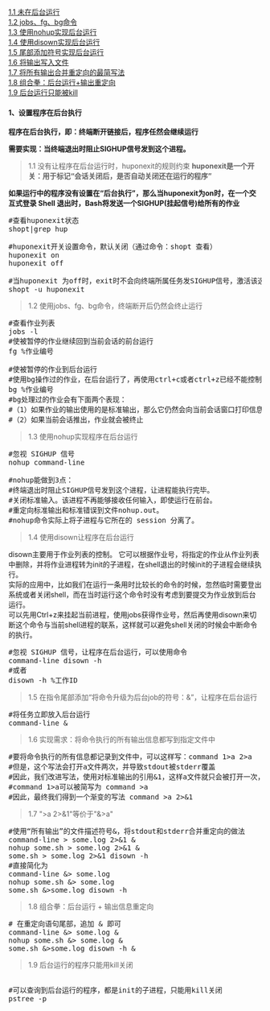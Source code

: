 <div class="mapInPage">
<a href="#anchor11">1.1 未在后台运行</a><br/>
<a href="#anchor12">1.2 jobs、fg、bg命令</a><br/>
<a href="#anchor13">1.3 使用nohup实现后台运行</a><br/>
<a href="#anchor14">1.4 使用disown实现后台运行</a><br/>
<a href="#anchor15">1.5 尾部添加符号实现后台运行</a><br/>
<a href="#anchor16">1.6 将输出写入文件</a><br/>
<a href="#anchor17">1.7 将所有输出合并重定向的最简写法</a><br/>
<a href="#anchor18">1.8 组合拳：后台运行+输出重定向</a><br/>
<a href="#anchor19">1.9 后台运行只能被kill</a><br/>
</div>

#### 1、设置程序在后台执行
**程序在后台执行，即：终端断开链接后，程序任然会继续运行**

**需要实现：当终端退出时阻止SIGHUP信号发到这个进程。**

>1.1 没有让程序在后台运行时，huponexit的规则约束<label id="anchor11"></label>
**huponexit是一个开关：用于标记“会话关闭后，是否自动关闭还在运行的程序”**

**如果运行中的程序没有设置在“后台执行”，那么当huponexit为on时，在一个交互式登录 Shell 退出时，Bash将发送一个SIGHUP(挂起信号)给所有的作业**
<pre class="prettyprint lang-s">
#查看huponexit状态
shopt|grep hup

#huponexit开关设置命令，默认关闭（通过命令：shopt 查看）
huponexit on
huponexit off

#当huponexit 为off时，exit时不会向终端所属任务发SIGHUP信号，激活该选项：
shopt -u huponexit
</pre>

>1.2 使用jobs、fg、bg命令，终端断开后仍然会终止运行<label id="anchor12"></label>
<pre class="prettyprint lang-s">
#查看作业列表
jobs -l
#使被暂停的作业继续回到当前会话的前台运行
fg %作业编号

#使被暂停的作业到后台运行
#使用bg操作过的作业，在后台运行了，再使用ctrl+c或者ctrl+z已经不能控制
bg %作业编号
#bg处理过的作业会有下面两个表现：
#（1）如果作业的输出使用的是标准输出，那么它仍然会向当前会话窗口打印信息
#（2）如果当前会话推出，作业就会被终止
</pre>

>1.3 使用nohup实现程序在后台运行<label id="anchor13"></label>
<pre class="prettyprint lang-s">
#忽视 SIGHUP 信号
nohup command-line

#nohup能做到3点：
#终端退出时阻止SIGHUP信号发到这个进程，让进程能执行完毕。
#关闭标准输入。该进程不再能够接收任何输入，即使运行在前台。
#重定向标准输出和标准错误到文件nohup.out。
#nohup命令实际上将子进程与它所在的 session 分离了。
</pre>

>1.4 使用disown让程序在后台运行<label id="anchor14"></label>
<div class="addTextIndent">
disown主要用于作业列表的控制。
它可以根据作业号，将指定的作业从作业列表中删除，并将作业进程转为init的子进程，在shell退出的时候init的子进程会继续执行。<br>
实际的应用中，比如我们在运行一条用时比较长的命令的时候，忽然临时需要登出系统或者关闭shell，而在当时运行这个命令时没有考虑到要提交为作业放到后台运行。<br>
可以先用Ctrl+z来挂起当前进程，使用jobs获得作业号，然后再使用disown来切断这个命令与当前shell进程的联系，这样就可以避免shell关闭的时候会中断命令的执行。
</div>
<pre class="prettyprint lang-s">
#忽视 SIGHUP 信号，让程序在后台运行，可以使用命令 
command-line disown -h
#或者
disown -h %工作ID
</pre>

>1.5 在指令尾部添加“将命令升级为后台job的符号：&”，让程序在后台运行<label id="anchor15"></label>
<pre class="prettyprint lang-s">
#将任务立即放入后台运行
command-line &
</pre>

>1.6 实现需求：将命令执行的所有输出信息都写到指定文件中<label id="anchor16"></label>
<pre class="prettyprint lang-s">
#要将命令执行的所有信息都记录到文件中，可以这样写：command 1>a 2>a 
#但是，这个写法会打开a文件两次，并导致stdout被stderr覆盖
#因此，我们改进写法，使用对标准输出的引用&1，这样a文件就只会被打开一次，写法进化为这样 command 1>a 2>&1
#command 1>a可以被简写为 command >a 
#因此，最终我们得到一个渐变的写法 command >a 2>&1 
</pre>

>1.7 ">a 2>&1"等价于"&>a"<label id="anchor17"></label>
<pre class="prettyprint lang-s">
#使用“所有输出”的文件描述符号&，将stdout和stderr合并重定向的做法
command-line > some.log 2>&1 & 
nohup some.sh > some.log 2>&1 &
some.sh > some.log 2>&1 disown -h
#直接简化为
command-line &> some.log
nohup some.sh &> some.log
some.sh &>some.log disown -h
</pre>

>1.8 组合拳：后台运行 + 输出信息重定向<label id="anchor18"></label>
<pre class="prettyprint lang-s">
# 在重定向语句尾部，追加 & 即可
command-line &> some.log &
nohup some.sh &> some.log &
some.sh &>some.log disown -h &
</pre>

>1.9 后台运行的程序只能用kill关闭
<pre class="prettyprint lang-s"><label id="anchor19"></label>
#可以查询到后台运行的程序，都是init的子进程，只能用kill关闭
pstree -p 
</pre>
